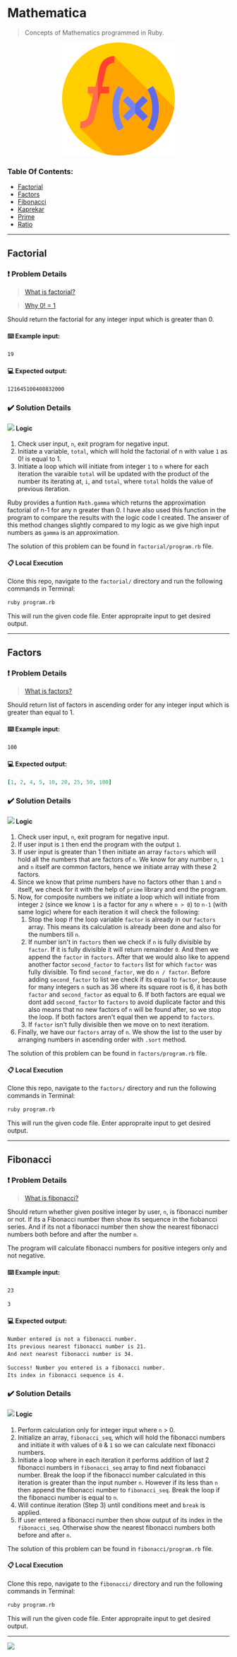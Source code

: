 # Mathematica
> Concepts of Mathematics programmed in Ruby.

<div align="center">
  <img src="assets/project_logo.png" />
</div>


<h3>Table Of Contents:</h3>

- [Factorial](#factorial)<br>
- [Factors](#factors)<br>
- [Fibonacci](#fibonacci)<br>
- [Kaprekar](#kaprekar)<br>
- [Prime](#prime)<br>
- [Ratio](#ratio)<br>

----

## Factorial

### ❗ Problem Details
> [What is factorial?](https://www.cuemath.com/numbers/factorial/)

> [Why 0! = 1](https://www.youtube.com/watch?v=X32dce7_D48&ab_channel=EddieWoo)

Should return the factorial for any integer input which is greater than 0.

#### ⌨️ Example input:

```bash
19
```

#### 💻 Expected output:

```bash
121645100408832000
```


### ✔️ Solution Details

<h4><img src="https://img.icons8.com/color/12/000000/idea.png"/> Logic</h4>

1. Check user input, `n`, exit program for negative input.
2. Initiate a variable, `total`, which will hold the factorial of n with value `1` as 0! is equal to 1.
3. Initiate a loop which will initiate from integer `1` to `n` where for each iteration the varaible `total` will be updated with the product of the number its iterating at, `i`, and `total`, where `total` holds the value of previous iteration.


Ruby provides a funtion `Math.gamma` which returns the approximation factorial of n-1 for any n greater than 0. I have also used this function in the program to compare the results with the logic code I created. The answer of this method changes slightly compared to my logic as we give high input numbers as `gamma` is an approximation.


The solution of this problem can be found in `factorial/program.rb` file.


#### 📋 Local Execution

Clone this repo, navigate to the `factorial/` directory and run the following commands in Terminal:

```bash
ruby program.rb
```

This will run the given code file. Enter appropraite input to get desired output.

----

## Factors

### ❗ Problem Details
> [What is factors?](https://www.britannica.com/science/factor-mathematics)

Should return list of factors in ascending order for any integer input which is greater than equal to 1.

#### ⌨️ Example input:
```bash
100
```

#### 💻 Expected output:
```ruby
[1, 2, 4, 5, 10, 20, 25, 50, 100]
```


### ✔️ Solution Details

<h4><img src="https://img.icons8.com/color/12/000000/idea.png"/> Logic</h4>

1. Check user input, `n`, exit program for negative input.
2. If user input is `1` then end the program with the output `1`.
3. If user input is greater than 1 then initiate an array `factors` which will hold all the numbers that are factors of `n`. We know for any number `n`,  `1` and `n` itself are common factors, hence we initiate array with these 2 factors.
4. Since we know that prime numbers have no factors other than `1` and `n` itself, we check for it with the help of `prime` library and end the program.
5. Now, for composite numbers we initiate a loop which will initiate from integer `2` (since we know `1` is a factor for any `n` where `n > 0`) to `n-1` (with same logic) where for each iteration it will check the following:
    1. Stop the loop if the loop variable `factor` is already in our `factors` array. This means its calculation is already been done and also for the numbers till `n`.<br>
    2. If number isn't in `factors` then we check if `n` is fully divisible by `factor`. If it is fully divisible it will return remainder `0`. And then we append the `factor` in `factors`. After that we would also like to append another factor `second_factor` to `factors` list for which `factor` was fully divisible. To find `second_factor`, we do `n / factor`. Before adding `second_factor` to list we check if its equal to `factor`, because for many integers `n` such as 36 where its square root is 6, it has both `factor` and `second_factor` as equal to 6. If both factors are equal we dont add `second_factor` to `factors` to avoid duplicate factor and this also means that no new factors of `n` will be found after, so we stop the loop. If both factors aren't equal then we append to `factors`.<br>
    3. If `factor` isn't fully divisible then we move on to next iteratiom.<br>
6. Finally, we have our `factors` array of `n`. We show the list to the user by arranging numbers in ascending order with `.sort` method.


The solution of this problem can be found in `factors/program.rb` file.


#### 📋 Local Execution

Clone this repo, navigate to the `factors/` directory and run the following commands in Terminal:

```bash
ruby program.rb
```

This will run the given code file. Enter appropraite input to get desired output.

----


## Fibonacci

### ❗ Problem Details
> [What is fibonacci?](https://www.mathsisfun.com/numbers/fibonacci-sequence.html)

Should return whether given positive integer by user, `n`, is fibonacci number or not. If its a Fibonacci number then show its sequence in the fiobancci series. And if its not a fibonacci number then show the nearest fibonacci numbers both before and after the number `n`.

The program will calculate fibonacci numbers for positive integers only and not negative.

#### ⌨️ Example input:
```bash
23
```

```bash
3
```

#### 💻 Expected output:
```bash
Number entered is not a fibonacci number.
Its previous nearest fibonacci number is 21.
And next nearest fibonacci number is 34.
```

```bash
Success! Number you entered is a fibonacci number.
Its index in fibonacci sequence is 4.
```

### ✔️ Solution Details

<h4><img src="https://img.icons8.com/color/12/000000/idea.png"/> Logic</h4>

1. Perform calculation only for integer input where `n` > 0.
2. Initialize an array, `fibonacci_seq`, which will hold the fibonacci numbers and initiate it with values of `0` & `1` so we can calculate next fibonacci numbers.
3. Initiate a loop where in each iteration it performs addition of last 2 fibonacci numbers in `fibonacci_seq` array to find next fiobanacci number. Break the loop if the fibonacci number calculated in this iteration is greater than the input number `n`. However if its less than `n` then append the fibonacci number to `fibonacci_seq`. Break the loop if the fibonacci number is equal to `n`.
4. Will continue iteration (Step 3) until conditions meet and `break` is applied.
5. If user entered a fibonacci number then show output of its index in the `fibonacci_seq`. Otherwise show the nearest fibonacci numbers both before and after `n`.


The solution of this problem can be found in `fibonacci/program.rb` file.


#### 📋 Local Execution

Clone this repo, navigate to the `fibonacci/` directory and run the following commands in Terminal:

```bash
ruby program.rb
```

This will run the given code file. Enter appropraite input to get desired output.

----


![](https://visitor-badge-reloaded.herokuapp.com/badge?page_id=juzershakir.mathematica&color=000000&lcolor=000000&style=for-the-badge&logo=Github)


